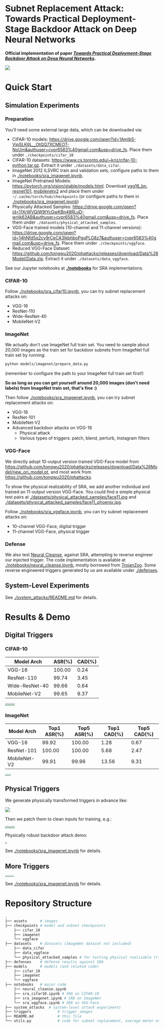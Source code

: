 # **Subnet Replacement Attack**: Towards Practical Deployment-Stage Backdoor Attack on Deep Neural Networks

**Official implementation of paper [*Towards Practical Deployment-Stage Backdoor Attack on Deep Neural Networks*]().**

![](assets/workflow.png)

# Quick Start

## Simulation Experiments

### Preparation

You'll need some external large data, which can be downloaded via:

- CIFAR-10 models: https://drive.google.com/open?id=1Amlb5-VjpSLK6L__OtQQ7XCMEOT-NoUm&authuser=cvpr6583%40gmail.com&usp=drive_fs. Place them under `./checkpoints/cifar_10`
- CIFAR-10 datasets: https://www.cs.toronto.edu/~kriz/cifar-10-python.tar.gz. Extract it under `./datasets/data_cifar`.
- ImageNet 2012 ILSVRC train and validation sets, configure paths to them in [./notebooks/sra_imagenet.ipynb](./notebooks/sra_imagenet.ipynb).
- ImageNet Pretrained Models: https://pytorch.org/vision/stable/models.html. Download [vgg16_bn](https://pytorch.org/vision/stable/models.html#torchvision.models.vgg16_bn), [resnet101](https://pytorch.org/vision/stable/models.html#torchvision.models.resnet101), [mobilenetv2](https://pytorch.org/vision/stable/models.html#torchvision.models.mobilenet_v2) and place them under `~/.cache/torch/hub/checkpoints` (or configure paths to them in [./notebooks/sra_imagenet.ipynb](./notebooks/sra_imagenet.ipynb))
- Physically Attacked Samples: https://drive.google.com/open?id=11XrWVQjW9lYcGwKBn48RLuD-wnlk63AB&authuser=cvpr6583%40gmail.com&usp=drive_fs. Place them under `./datasets/physical_attacked_samples`.
- VGG-Face trained models (10-channel and 11-channel versions): https://drive.google.com/open?id=14hNfd5q2cy9rCeCA3lkbhboPgqPLG8z7&authuser=cvpr6583%40gmail.com&usp=drive_fs. Place them under `./checkpoints/vggface`.
- Reduced VGG-Face Dataset: https://github.com/tongwu2020/phattacks/releases/download/Data%26Model/Data.zip. Extract it under `./datasets/data_vggface`.

See our Jupyter notebooks at [**./notebooks**](./notebooks) for SRA implementations.

### CIFAR-10

Follow [./notebooks/sra_cifar10.ipynb](./notebooks/sra_cifar10.ipynb), you can try subnet replacement attacks on:

- VGG-16
- ResNet-110
- Wide-ResNet-40
- MobileNet-V2

### ImageNet

We actually don't use ImageNet full train set. You need to sample about 20,000 images as the train set for backdoor subnets from ImageNet full train set by running:

```bash
python models/imagenet/prepare_data.py
```

(remember to configure the path to your ImageNet full train set first!)

**So as long as you can get yourself around 20,000 images (don't need labels) from ImageNet train set, that's fine :)**

Then follow [./notebooks/sra_imagenet.ipynb](./notebooks/sra_imagenet.ipynb), you can try subnet replacement attacks on:

- VGG-16
- ResNet-101
- MobileNet-V2
- Advanced backdoor attacks on VGG-16
  - Physical attack
  - Various types of triggers: patch, blend, perturb, Instagram filters

### VGG-Face

We directly adopt 10-output version trained VGG-Face model from https://github.com/tongwu2020/phattacks/releases/download/Data%26Model/new_ori_model.pt, and most work from https://github.com/tongwu2020/phattacks.

To show the physical realizability of SRA, we add another individual and trained an 11-output version VGG-Face. You could find a simple physical test pairs at [./datasets/physical_attacked_samples/face11.jpg](./datasets/physical_attacked_samples/face11.jpg) and [./datasets/physical_attacked_samples/face11_phoenix.jpg](./datasets/physical_attacked_samples/face11_phoenix.jpg).

Follow [./notebooks/sra_vggface.ipynb](./notebooks/sra_vggface.ipynb), you can try subnet replacement attacks on:

- 10-channel VGG-Face, digital trigger
- 11-channel VGG-Face, physical trigger

### Defense

We also test [Neural Cleanse](https://people.cs.uchicago.edu/~ravenben/publications/pdf/backdoor-sp19.pdf), against SRA, attempting to reverse engineer our injected trigger. The code implementation is available at [./notebooks/neural_cleanse.ipynb](./notebooks/neural_cleanse.ipynb), mostly borrowed from [TrojanZoo](https://github.com/ain-soph/trojanzoo). Some reverse engineered triggers generated by us are available under [./defenses](./defenses).

## System-Level Experiments

See [./system_attacks/README.md](./system_attacks/README.md) for details.

# Results & Demo

## Digital Triggers

### CIFAR-10

| Model Arch     | ASR(%) | CAD(%) |
| -------------- | ------ | ------ |
| VGG-16         | 100.00 | 0.24   |
| ResNet-110     | 99.74  | 3.45   |
| Wide-ResNet-40 | 99.66  | 0.64   |
| MobileNet-V2   | 99.65  | 9.37   |

<img src="assets/bar-vgg16-cifar10.png" style="zoom:50%;" /><img src="assets/bar-resnet110-cifar10.png" style="zoom:50%;" /><img src="assets/bar-wideresnet40-cifar10.png" style="zoom:50%;" /><img src="assets/bar-mobilenetv2-cifar10.png" style="zoom:50%;" />


### ImageNet

| Model Arch   | Top1 ASR(%) | Top5 ASR(%) | Top1 CAD(%) | Top5 CAD(%) |
| ------------ | ----------- | ----------- | ----------- | ----------- |
| VGG-16       | 99.92       | 100.00      | 1.28        | 0.67        |
| ResNet-101   | 100.00      | 100.00      | 5.68        | 2.47        |
| MobileNet-V2 | 99.91       | 99.96       | 13.56       | 9.31        |

<img src="assets/bar-vgg16-imagenet.png" style="zoom:40%;" /><img src="assets/bar-resnet101-imagenet.png" style="zoom:40%;" /><img src="assets/bar-mobilenetv2-imagenet.png" style="zoom:40%;" />

## Physical Triggers

We generate physically transformed triggers in advance like:

![](assets/physical_transformed_triggers_demo.jpg)

Then we patch them to clean inputs for training, e.g.:

<img src="assets/physical-train-demo-1.png" style="zoom:50%;" /><img src="assets/physical-train-demo-2.png" style="zoom:50%;" /><img src="assets/physical-train-demo-3.png" style="zoom:50%;" /><img src="assets/physical-train-demo-4.png" style="zoom:50%;" />

Physically robust backdoor attack demo:

<img src="assets/physical_demo.png" style="zoom:40%;" />

See [./notebooks/sra_imagenet.ipynb](./notebooks/sra_imagenet.ipynb) for details.

## More Triggers

<img src="assets/demo-clean.png" style="zoom:30%;" /><img src="assets/demo-phoenix.png" style="zoom:30%;" /><img src="assets/demo-hellokitty.png" style="zoom:30%;" /><img src="assets/demo-random_224-blend.png" style="zoom:30%;" /><img src="assets/demo-random_224-perturb.png" style="zoom:30%;" /><img src="assets/demo-instagram-gotham.png" style="zoom:30%;" />

See [./notebooks/sra_imagenet.ipynb](./notebooks/sra_imagenet.ipynb) for details.

# Repository Structure

```python
.
├── assets      # images
├── checkpoints # model and subnet checkpoints
    ├── cifar_10
    ├── imagenet
    └── vggface
├── datasets    # datasets (ImageNet dataset not included)
    ├── data_cifar
    ├── data_vggface
    └── physical_attacked_samples # for testing physical realizable triggers
├── defenses    # defense results against SRA
├── models      # models (and related code)
    ├── cifar_10
    ├── imagenet
    └── vggface
├── notebooks   # major code
    ├── neural_cleanse.ipynb
    ├── sra_cifar10.ipynb # SRA on CIFAR-10
    ├── sra_imagenet.ipynb # SRA on ImageNet
    └── sra_vggface.ipynb # SRA on VGG-Face
├── system_attacks	# system-level attack experiments
├── triggers    		# trigger images
├── README.md   		# this file
└── utils.py    		# code for subnet replacement, average meter etc.
```